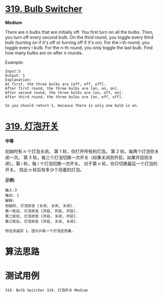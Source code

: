 # [319. Bulb Switcher][enTitle]

**Medium**

There are n bulbs that are initially off. You first turn on all the bulbs. Then, you turn off every second bulb. On the third round, you toggle every third bulb (turning on if it's off or turning off if it's on). For the i-th round, you toggle every i bulb. For the n-th round, you only toggle the last bulb. Find how many bulbs are on after n rounds.

Example:

```
Input:3
Output: 1 
Explanation: 
At first, the three bulbs are [off, off, off].
After first round, the three bulbs are [on, on, on].
After second round, the three bulbs are [on, off, on].
After third round, the three bulbs are [on, off, off]. 

So you should return 1, because there is only one bulb is on.

```


# [319. 灯泡开关][cnTitle]

**中等**

初始时有  *n* 个灯泡关闭。 第 1 轮，你打开所有的灯泡。 第 2 轮，每两个灯泡你关闭一次。 第 3 轮，每三个灯泡切换一次开关（如果关闭则开启，如果开启则关闭）。第  *i*  轮，每  *i* 个灯泡切换一次开关。 对于第  *n* 轮，你只切换最后一个灯泡的开关。 找出  *n* 轮后有多少个亮着的灯泡。

**示例:** 

```
输入:3
输出: 1 
解释: 
初始时, 灯泡状态 [关闭, 关闭, 关闭].
第一轮后, 灯泡状态 [开启, 开启, 开启].
第二轮后, 灯泡状态 [开启, 关闭, 开启].
第三轮后, 灯泡状态 [开启, 关闭, 关闭]. 

你应该返回 1，因为只有一个灯泡还亮着。

```




# 算法思路

# 测试用例
```
319. Bulb Switcher 319. 灯泡开关 Medium
```

[enTitle]: https://leetcode.com/problems/bulb-switcher/
[cnTitle]: https://leetcode-cn.com/problems/bulb-switcher/
